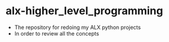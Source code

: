 # alx-higher_level_programming
* The repository for redoing my ALX python projects
* In order to review all the concepts
